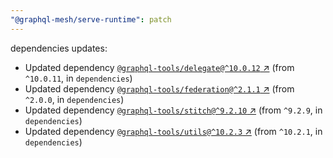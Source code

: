 ```yaml
---
"@graphql-mesh/serve-runtime": patch
---
```

dependencies updates:
  - Updated dependency [`@graphql-tools/delegate@^10.0.12` ↗︎](https://www.npmjs.com/package/@graphql-tools/delegate/v/10.0.12) (from `^10.0.11`, in `dependencies`)
  - Updated dependency [`@graphql-tools/federation@^2.1.1` ↗︎](https://www.npmjs.com/package/@graphql-tools/federation/v/2.1.1) (from `^2.0.0`, in `dependencies`)
  - Updated dependency [`@graphql-tools/stitch@^9.2.10` ↗︎](https://www.npmjs.com/package/@graphql-tools/stitch/v/9.2.10) (from `^9.2.9`, in `dependencies`)
  - Updated dependency [`@graphql-tools/utils@^10.2.3` ↗︎](https://www.npmjs.com/package/@graphql-tools/utils/v/10.2.3) (from `^10.2.1`, in `dependencies`)
